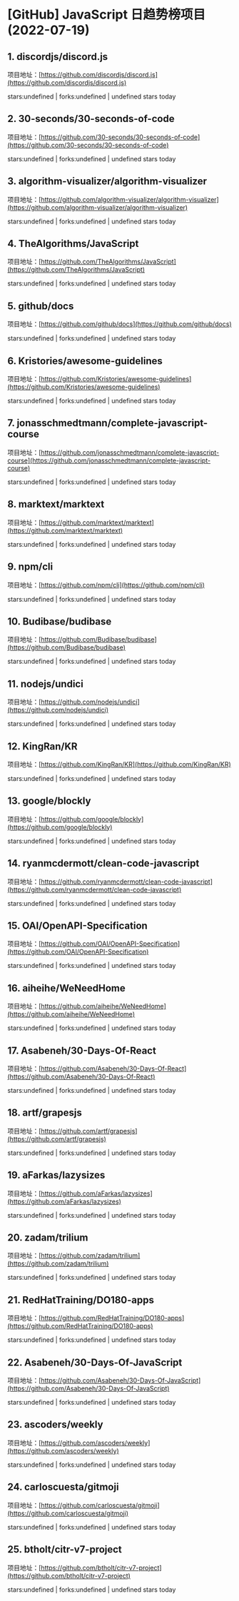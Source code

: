 # [GitHub] JavaScript 日趋势榜项目(2022-07-19)

## 1. discordjs/discord.js 

项目地址：[https://github.com/discordjs/discord.js](https://github.com/discordjs/discord.js)

stars:undefined | forks:undefined | undefined stars today 



## 2. 30-seconds/30-seconds-of-code 

项目地址：[https://github.com/30-seconds/30-seconds-of-code](https://github.com/30-seconds/30-seconds-of-code)

stars:undefined | forks:undefined | undefined stars today 



## 3. algorithm-visualizer/algorithm-visualizer 

项目地址：[https://github.com/algorithm-visualizer/algorithm-visualizer](https://github.com/algorithm-visualizer/algorithm-visualizer)

stars:undefined | forks:undefined | undefined stars today 



## 4. TheAlgorithms/JavaScript 

项目地址：[https://github.com/TheAlgorithms/JavaScript](https://github.com/TheAlgorithms/JavaScript)

stars:undefined | forks:undefined | undefined stars today 



## 5. github/docs 

项目地址：[https://github.com/github/docs](https://github.com/github/docs)

stars:undefined | forks:undefined | undefined stars today 



## 6. Kristories/awesome-guidelines 

项目地址：[https://github.com/Kristories/awesome-guidelines](https://github.com/Kristories/awesome-guidelines)

stars:undefined | forks:undefined | undefined stars today 



## 7. jonasschmedtmann/complete-javascript-course 

项目地址：[https://github.com/jonasschmedtmann/complete-javascript-course](https://github.com/jonasschmedtmann/complete-javascript-course)

stars:undefined | forks:undefined | undefined stars today 



## 8. marktext/marktext 

项目地址：[https://github.com/marktext/marktext](https://github.com/marktext/marktext)

stars:undefined | forks:undefined | undefined stars today 



## 9. npm/cli 

项目地址：[https://github.com/npm/cli](https://github.com/npm/cli)

stars:undefined | forks:undefined | undefined stars today 



## 10. Budibase/budibase 

项目地址：[https://github.com/Budibase/budibase](https://github.com/Budibase/budibase)

stars:undefined | forks:undefined | undefined stars today 



## 11. nodejs/undici 

项目地址：[https://github.com/nodejs/undici](https://github.com/nodejs/undici)

stars:undefined | forks:undefined | undefined stars today 



## 12. KingRan/KR 

项目地址：[https://github.com/KingRan/KR](https://github.com/KingRan/KR)

stars:undefined | forks:undefined | undefined stars today 



## 13. google/blockly 

项目地址：[https://github.com/google/blockly](https://github.com/google/blockly)

stars:undefined | forks:undefined | undefined stars today 



## 14. ryanmcdermott/clean-code-javascript 

项目地址：[https://github.com/ryanmcdermott/clean-code-javascript](https://github.com/ryanmcdermott/clean-code-javascript)

stars:undefined | forks:undefined | undefined stars today 



## 15. OAI/OpenAPI-Specification 

项目地址：[https://github.com/OAI/OpenAPI-Specification](https://github.com/OAI/OpenAPI-Specification)

stars:undefined | forks:undefined | undefined stars today 



## 16. aiheihe/WeNeedHome 

项目地址：[https://github.com/aiheihe/WeNeedHome](https://github.com/aiheihe/WeNeedHome)

stars:undefined | forks:undefined | undefined stars today 



## 17. Asabeneh/30-Days-Of-React 

项目地址：[https://github.com/Asabeneh/30-Days-Of-React](https://github.com/Asabeneh/30-Days-Of-React)

stars:undefined | forks:undefined | undefined stars today 



## 18. artf/grapesjs 

项目地址：[https://github.com/artf/grapesjs](https://github.com/artf/grapesjs)

stars:undefined | forks:undefined | undefined stars today 



## 19. aFarkas/lazysizes 

项目地址：[https://github.com/aFarkas/lazysizes](https://github.com/aFarkas/lazysizes)

stars:undefined | forks:undefined | undefined stars today 



## 20. zadam/trilium 

项目地址：[https://github.com/zadam/trilium](https://github.com/zadam/trilium)

stars:undefined | forks:undefined | undefined stars today 



## 21. RedHatTraining/DO180-apps 

项目地址：[https://github.com/RedHatTraining/DO180-apps](https://github.com/RedHatTraining/DO180-apps)

stars:undefined | forks:undefined | undefined stars today 



## 22. Asabeneh/30-Days-Of-JavaScript 

项目地址：[https://github.com/Asabeneh/30-Days-Of-JavaScript](https://github.com/Asabeneh/30-Days-Of-JavaScript)

stars:undefined | forks:undefined | undefined stars today 



## 23. ascoders/weekly 

项目地址：[https://github.com/ascoders/weekly](https://github.com/ascoders/weekly)

stars:undefined | forks:undefined | undefined stars today 



## 24. carloscuesta/gitmoji 

项目地址：[https://github.com/carloscuesta/gitmoji](https://github.com/carloscuesta/gitmoji)

stars:undefined | forks:undefined | undefined stars today 



## 25. btholt/citr-v7-project 

项目地址：[https://github.com/btholt/citr-v7-project](https://github.com/btholt/citr-v7-project)

stars:undefined | forks:undefined | undefined stars today 



